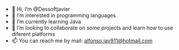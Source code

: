 - 👋 Hi, I’m @Dessoftjavier
- 👀 I’m interested in programming languages
- 🌱 I’m currently learning Java
- 💞️ I’m looking to collaborate on some projects and learn how to use diferent platforms
- 📫 You can reach me by mail: alfonso.jav911@hotmail.com

<!---
Dessoftjavier/Dessoftjavier is a ✨ special ✨ repository because its `README.md` (this file) appears on your GitHub profile.
You can click the Preview link to take a look at your changes.
--->
